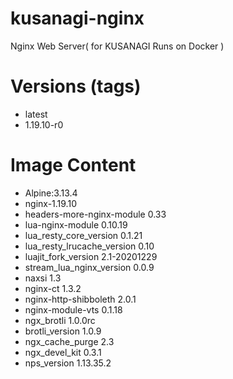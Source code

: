 # kusanagi-nginx

Nginx Web Server( for KUSANAGI Runs on Docker )

# Versions (tags)

- latest
- 1.19.10-r0

# Image Content

- Alpine:3.13.4
- nginx-1.19.10
- headers-more-nginx-module 0.33
- lua-nginx-module 0.10.19
- lua_resty_core_version 0.1.21
- lua_resty_lrucache_version 0.10
- luajit_fork_version 2.1-20201229
- stream_lua_nginx_version 0.0.9
- naxsi 1.3
- nginx-ct 1.3.2
- nginx-http-shibboleth 2.0.1
- nginx-module-vts 0.1.18
- ngx_brotli 1.0.0rc
- brotli_version 1.0.9
- ngx_cache_purge 2.3
- ngx_devel_kit 0.3.1
- nps_version 1.13.35.2

